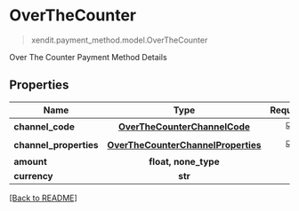 # OverTheCounter
> xendit.payment_method.model.OverTheCounter

Over The Counter Payment Method Details

## Properties
| Name | Type | Required | Description | Examples |
|------------|:-------------:|:-------------:|-------------|:-------------:|
| **channel_code** | [**OverTheCounterChannelCode**](OverTheCounterChannelCode.md) | ☑️ |  |  | |
| **channel_properties** | [**OverTheCounterChannelProperties**](OverTheCounterChannelProperties.md) | ☑️ |  |  | |
| **amount** | **float, none_type** | |   |  |
| **currency** | **str** | |   |  |


[[Back to README]](../../README.md)


